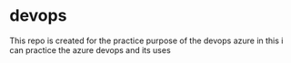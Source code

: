 # devops
This repo is created for the practice purpose of the devops azure 
in this i can practice the azure devops and its uses
